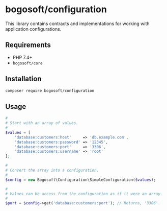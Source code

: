 # bogosoft/configuration

This library contains contracts and implementations for working with application configurations.

## Requirements

- PHP 7.4+
- `bogosoft/core`

## Installation

```bash
composer require bogosoft/configuration
```

## Usage

```php
#
# Start with an array of values.
#
$values = [
    'database:customers:host'     => 'db.example.com',
    'database:customers:password' => '12345',
    'database:customers:port'     => '3306',
    'database:customers:username' => 'root'
];

#
# Convert the array into a configuration.
#
$config = new Bogosoft\Configuration\SimpleConfiguration($values);

#
# Values can be access from the configuration as if it were an array.
#
$port = $config->get('database:customers:port'); // Returns, '3306'.
```
